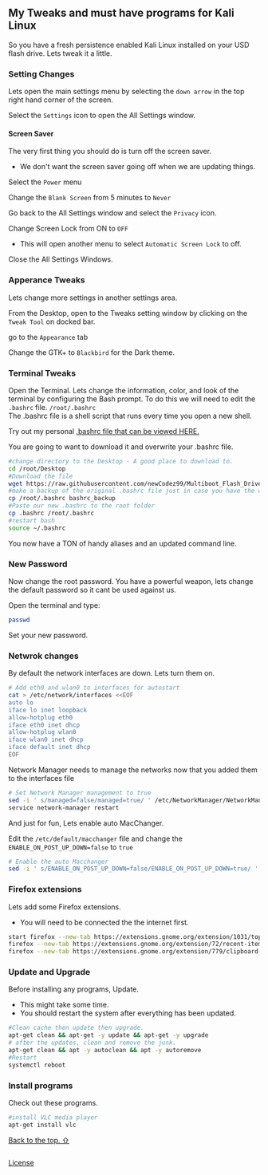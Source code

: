 

## My Tweaks and must have programs for Kali Linux

So you have a fresh persistence enabled Kali Linux installed on your USD flash drive. Lets tweak it a little.  

### Setting Changes

Lets open the main settings menu by selecting the `down arrow` in the top right hand corner of the screen.  

Select the `Settings` icon to open the All Settings window.  

#### Screen Saver

The very first thing you should do is turn off the screen saver.  
- We don't want the screen saver going off when we are updating things. 

Select the `Power` menu  

Change the `Blank Screen` from 5 minutes to `Never`  

Go back to the All Settings window and select the `Privacy` icon.  

Change Screen Lock from ON to `OFF`  
- This will open another menu to select `Automatic Screen Lock` to off.  

Close the All Settings Windows.  

### Apperance Tweaks

Lets change more settings in another settings area.  

From the Desktop, open to the Tweaks setting window by clicking on the `Tweak Tool` on docked bar.  

go to the `Appearance` tab  

Change the GTK+ to `Blackbird` for the Dark theme.  

### Terminal Tweaks

Open the Terminal. Lets change the information, color, and look of the terminal by configuring the Bash prompt.  To do this we will need to edit the `.bashrc` file. `/root/.bashrc`  
The .bashrc file is a shell script that runs every time you open a new shell.  

Try out my personal [.bashrc file that can be viewed HERE.](../master/.bashrc)  

You are going to want to download it and overwrite your .bashrc file. 

```sh
#change directory to the Desktop - A good place to download to.
cd /root/Desktop
#Download the file
wget https://raw.githubusercontent.com/newCodez99/Multiboot_Flash_Drive/master/.bashrc
#make a backup of the original .bashrc file just in case you have the willys
cp /root/.bashrc bashrc_backup
#Paste our new .bashrc to the root folder
cp .bashrc /root/.bashrc
#restart bash
source ~/.bashrc
```
You now have a TON of handy aliases and an updated command line.


### New Password

Now change the root password. You have a powerful weapon, lets change the default password so it cant be used against us.  

Open the terminal and type:

```sh
passwd
```

Set your new password.  

### Netwrok changes

By default the network interfaces are down. Lets turn them on.

```sh
# Add eth0 and wlan0 to interfaces for autostart
cat > /etc/network/interfaces <<EOF
auto lo
iface lo inet loopback
allow-hotplug eth0
iface eth0 inet dhcp
allow-hotplug wlan0
iface wlan0 inet dhcp
iface default inet dhcp
EOF
```

Network Manager needs to manage the networks now that you added them to the interfaces file  

```sh
# Set Network Manager management to true
sed -i ' s/managed=false/managed=true/ ' /etc/NetworkManager/NetworkManager.conf
service network-manager restart
```

And just for fun, Lets enable auto MacChanger.  

Edit the `/etc/default/macchanger` file and change the `ENABLE_ON_POST_UP_DOWN=false` to `true`  

```sh
# Enable the auto Macchanger
sed -i ' s/ENABLE_ON_POST_UP_DOWN=false/ENABLE_ON_POST_UP_DOWN=true/ ' /etc/default/macchanger
```


### Firefox extensions  

Lets add some Firefox extensions.  
- You will need to be connected the the internet first.  

```sh
start firefox --new-tab https://extensions.gnome.org/extension/1031/topicons/
firefox --new-tab https://extensions.gnome.org/extension/72/recent-items/
firefox --new-tab https://extensions.gnome.org/extension/779/clipboard-indicator/
```



### Update and Upgrade  

Before installing any programs, Update.  

- This might take some time.  
- You should restart the system after everything has been updated.  

```sh
#Clean cache then update then upgrade. 
apt-get clean && apt-get -y update && apt-get -y upgrade
# after the updates, clean and remove the junk. 
apt-get clean && apt -y autoclean && apt -y autoremove
#Restart
systemctl reboot 
```


### Install programs

Check out these programs.  

```sh
#install VLC media player
apt-get install vlc


```









[Back to the top. ⇧](../master/My_Tweaks_and_must_have_programs_for_Kali_Linux.md#my-tweaks-and-must-have-programs-for-kali-linux)  

  
```
```
  

[License](https://github.com/newCodez99/Using-Github/blob/master/LICENSE)

